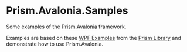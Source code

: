 # Prism.Avalonia.Samples
Some examples of the [Prism.Avalonia](https://github.com/AvaloniaCommunity/Prism.Avalonia) framework.

Examples are based on these [WPF Examples](https://github.com/PrismLibrary/Prism-Samples-Wpf) from the [Prism Library](https://github.com/PrismLibrary) and demonstrate how to use Prism.Avalonia.


